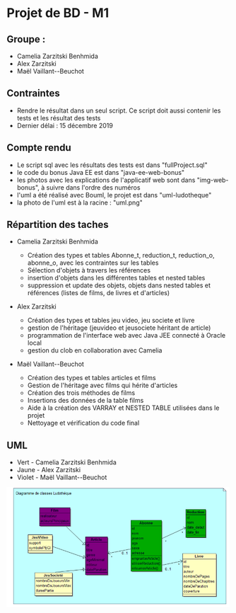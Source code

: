 # Projet de BD - M1
## Groupe :
- Camelia Zarzitski Benhmida
- Alex Zarzitski
- Maël Vaillant--Beuchot

## Contraintes
- Rendre le résultat dans un seul script. Ce script doit aussi contenir les tests et les résultat des tests
- Dernier délai : 15 décembre 2019

## Compte rendu
- Le script sql avec les résultats des tests est dans "fullProject.sql"
- le code du bonus Java EE est dans "java-ee-web-bonus"
- les photos avec les explications de l'applicatif web sont dans "img-web-bonus", à suivre dans l'ordre des numéros
- l'uml a été réalisé avec Bouml, le projet est dans "uml-ludotheque"
- la photo de l'uml est à la racine : "uml.png"

## Répartition des taches
- Camelia Zarzitski Benhmida 
  - Création des types et tables Abonne_t, reduction_t, reduction_o, abonne_o, avec les contraintes sur les tables
  - Sélection d'objets à travers les références
  - insertion d'objets dans les différentes tables et nested tables
  - suppression et update des objets, objets dans nested tables et références (listes de films, de livres et d'articles)
  
- Alex Zarzitski
   - Création des types et tables jeu video, jeu societe et livre 
   - gestion de l'héritage (jeuvideo et jeusociete héritant de article)
   - programmation de l'interface web avec Java JEE connecté à Oracle local
   - gestion du clob en collaboration avec Camelia
   
- Maël Vaillant--Beuchot
   - Création des types et tables articles et films
   - Gestion de l'héritage avec films qui hérite d'articles
   - Création des trois méthodes de films
   - Insertions des données de la table films
   - Aide à la création des VARRAY et NESTED TABLE utilisées dans le projet
   - Nettoyage et vérification du code final

## UML
- Vert - Camelia Zarzitski Benhmida
- Jaune - Alex Zarzitski
- Violet - Maël Vaillant--Beuchot

![Alt text](https://github.com/Lion3000/bd-ludotheque/blob/master/uml.png?raw=true "UML")
